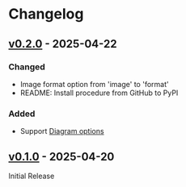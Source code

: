 # Changelog

## [v0.2.0](https://github.com/hkato/markdown-kroki/releases/tag/v0.2.0) - 2025-04-22

### Changed

- Image format option from 'image' to 'format'
- README: Install procedure from GitHub to PyPI

### Added

- Support [Diagram options](https://docs.kroki.io/kroki/setup/diagram-options/)

## [v0.1.0](https://github.com/hkato/markdown-kroki/releases/tag/v0.1.0) - 2025-04-20

Initial Release
